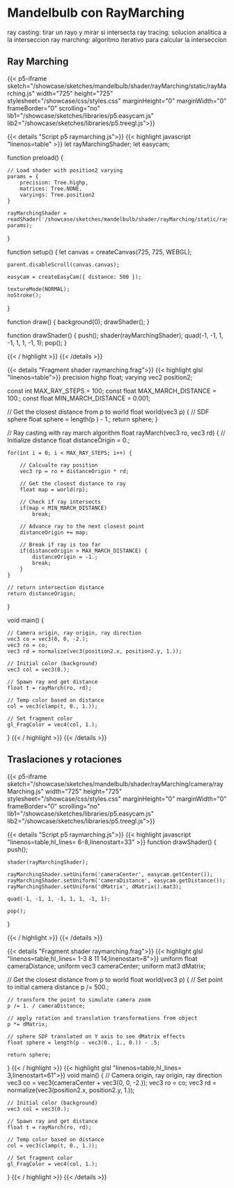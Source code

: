 
# Mandelbulb con RayMarching

<script>
    function disableScroll(canvas){
        canvas.onwheel = function(event){
            event.preventDefault();
        };

        canvas.onmousewheel = function(event){
            event.preventDefault();
        };
    }
</script>
ray casting: tirar un rayo y mirar si intersecta
ray tracing: solucion analitica a la interseccion
ray marching: algoritmo iterativo para calcular la interseccion

## Ray Marching

{{< p5-iframe sketch="/showcase/sketches/mandelbulb/shader/rayMarching/static/rayMarching.js" width="725" height="725" stylesheet="/showcase/css/styles.css" marginHeight="0" marginWidth="0" frameBorder="0" scrolling="no" lib1="/showcase/sketches/libraries/p5.easycam.js" lib2="/showcase/sketches/libraries/p5.treegl.js">}}

<!-- CODE SNIPPETS -->

<!-- -------MANDELBROT SCRIPT------- -->

{{< details "Script p5 raymarching.js">}}
{{< highlight javascript "linenos=table" >}}
let rayMarchingShader;
let easycam;

function preload() {

    // Load shader with position2 varying
    params = {
        precision: Tree.highp, 
        matrices: Tree.NONE, 
        varyings: Tree.position2
    }
    
    rayMarchingShader = readShader('/showcase/sketches/mandelbulb/shader/rayMarching/static/raymarching.frag', params);
}

function setup() {
    let canvas = createCanvas(725, 725, WEBGL);

    parent.disableScroll(canvas.canvas);

    easycam = createEasyCam({ distance: 500 });
    
    textureMode(NORMAL);
    noStroke();
}

function draw() {
    background(0);
    drawShader();
}

function drawShader() {
    push();
    shader(rayMarchingShader);
    quad(-1, -1, 1, -1, 1, 1, -1, 1);
    pop();
}

{{< / highlight >}}
{{< /details >}}

<!-- -------FRAGMENT SHADER------- -->

{{< details "Fragment shader raymarching.frag">}}
{{< highlight glsl "linenos=table">}}
precision highp float;
varying vec2 position2;

const int MAX_RAY_STEPS = 100;
const float MAX_MARCH_DISTANCE = 100.;
const float MIN_MARCH_DISTANCE = 0.001;

// Get the closest distance from p to world
float world(vec3 p) {
    // SDF sphere
    float sphere = length(p ) - 1.;
    return sphere;
}

// Ray casting with ray march algorithm
float rayMarch(vec3 ro, vec3 rd) {
    // Initialize distance
    float distanceOrigin = 0.;

    for(int i = 0; i < MAX_RAY_STEPS; i++) {

        // Calcualte ray position
        vec3 rp = ro + distanceOrigin * rd;

        // Get the closest distance to ray
        float map = world(rp);

        // Check if ray intersects
        if(map < MIN_MARCH_DISTANCE)
            break;

        // Advance ray to the next closest point
        distanceOrigin += map;

        // Break if ray is too far
        if(distanceOrigin > MAX_MARCH_DISTANCE) {
            distanceOrigin = -1.;
            break;
        }
    }

    // return intersection distance
    return distanceOrigin;
}

void main() {

    // Camera origin, ray origin, ray direction
    vec3 co = vec3(0, 0, -2.);
    vec3 ro = co;
    vec3 rd = normalize(vec3(position2.x, position2.y, 1.));

    // Initial color (background)
    vec3 col = vec3(0.);

    // Spawn ray and get distance
    float t = rayMarch(ro, rd);

    // Temp color based on distance
    col = vec3(clamp(t, 0., 1.));
    
    // Set fragment color
    gl_FragColor = vec4(col, 1.);
}
{{< / highlight >}}
{{< /details >}}

## Traslaciones y rotaciones

{{< p5-iframe sketch="/showcase/sketches/mandelbulb/shader/rayMarching/camera/rayMarching.js" width="725" height="725" stylesheet="/showcase/css/styles.css" marginHeight="0" marginWidth="0" frameBorder="0" scrolling="no" lib1="/showcase/sketches/libraries/p5.easycam.js" lib2="/showcase/sketches/libraries/p5.treegl.js">}}


<!-- CODE SNIPPETS -->

<!-- -------MANDELBROT SCRIPT------- -->

{{< details "Script p5 raymarching.js">}}
{{< highlight javascript "linenos=table,hl_lines= 6-8,linenostart=33" >}}
function drawShader() {
    push();

    shader(rayMarchingShader);

    rayMarchingShader.setUniform('cameraCenter', easycam.getCenter());
    rayMarchingShader.setUniform('cameraDistance', easycam.getDistance());
    rayMarchingShader.setUniform('dMatrix', dMatrix().mat3);

    quad(-1, -1, 1, -1, 1, 1, -1, 1);

    pop();
}

{{< / highlight >}}
{{< /details >}}

<!-- -------FRAGMENT SHADER------- -->

{{< details "Fragment shader raymarching.frag">}}
{{< highlight glsl "linenos=table,hl_lines= 1-3 8 11 14,linenostart=8">}}
uniform float cameraDistance;
uniform vec3 cameraCenter;
uniform mat3 dMatrix;

// Get the closest distance from p to world
float world(vec3 p) {
    // Set point to initial camera distance
    p /= 500.;

    // transform the point to simulate camera zoom
    p /= 1. / cameraDistance;

    // apply rotation and translation transformations from object
    p *= dMatrix;

    // sphere SDF translated on Y axis to see dMatrix effects
    float sphere = length(p - vec3(0., 1., 0.)) - .5;

    return sphere;
}
{{< / highlight >}}
{{< highlight glsl "linenos=table,hl_lines= 3,linenostart=61">}}
void main() {
    // Camera origin, ray origin, ray direction
    vec3 co = vec3(cameraCenter + vec3(0, 0, -2.));
    vec3 ro = co;
    vec3 rd = normalize(vec3(position2.x, position2.y, 1.));

    // Initial color (background)
    vec3 col = vec3(0.);

    // Spawn ray and get distance
    float t = rayMarch(ro, rd);

    // Temp color based on distance
    col = vec3(clamp(t, 0., 1.));
    
    // Set fragment color
    gl_FragColor = vec4(col, 1.);
}
{{< / highlight >}}
{{< /details >}}





